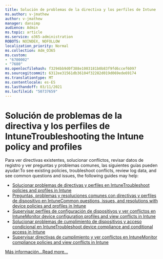 ```yaml
---
title: Solución de problemas de la directiva y los perfiles de Intune
ms.author: v-jmathew
author: v-jmathew
manager: dansimp
audience: Admin
ms.topic: article
ms.service: o365-administration
ROBOTS: NOINDEX, NOFOLLOW
localization_priority: Normal
ms.collection: Adm_O365
ms.custom:
- "6700002"
- "7680"
ms.openlocfilehash: f3294bb9d0f388e1003181b0b83f9fd6ccef6097
ms.sourcegitcommit: 6312ee31561db36104f32282d019d069ede69174
ms.translationtype: MT
ms.contentlocale: es-ES
ms.lasthandoff: 03/11/2021
ms.locfileid: "50737659"
---
```

# <a name="troubleshooting-the-intune-policy-and-profiles"></a><span data-ttu-id="141b3-102">Solución de problemas de la directiva y los perfiles de Intune</span><span class="sxs-lookup"><span data-stu-id="141b3-102">Troubleshooting the Intune policy and profiles</span></span>

<span data-ttu-id="141b3-103">Para ver directivas existentes, solucionar conflictos, revisar datos de registro y ver preguntas y problemas comunes, las siguientes guías pueden ayudar:</span><span class="sxs-lookup"><span data-stu-id="141b3-103">To see existing policies, troubleshoot conflicts, review log data, and see common questions and issues, the following guides may help:</span></span>

- [<span data-ttu-id="141b3-104">Solucionar problemas de directivas y perfiles en Intune</span><span class="sxs-lookup"><span data-stu-id="141b3-104">Troubleshoot policies and profiles in Intune</span></span>](https://docs.microsoft.com/troubleshoot/mem/intune/troubleshoot-policies-in-microsoft-intune)
- [<span data-ttu-id="141b3-105">Preguntas, problemas y resoluciones comunes con directivas y perfiles de dispositivo en Intune</span><span class="sxs-lookup"><span data-stu-id="141b3-105">Common questions, issues, and resolutions with device policies and profiles in Intune</span></span>](https://docs.microsoft.com/mem/intune/configuration/device-profile-troubleshoot)
- [<span data-ttu-id="141b3-106">Supervisar perfiles de configuración de dispositivos y ver conflictos en Intune</span><span class="sxs-lookup"><span data-stu-id="141b3-106">Monitor device configuration profiles and view conflicts in Intune</span></span>](https://docs.microsoft.com/mem/intune/configuration/device-profile-monitor)
- [<span data-ttu-id="141b3-107">Solucionar problemas de cumplimiento de dispositivos y acceso condicional en Intune</span><span class="sxs-lookup"><span data-stu-id="141b3-107">Troubleshoot device compliance and conditional access in Intune</span></span>](https://docs.microsoft.com/troubleshoot/mem/intune/troubleshoot-conditional-access)
- [<span data-ttu-id="141b3-108">Supervisar directivas de cumplimiento y ver conflictos en Intune</span><span class="sxs-lookup"><span data-stu-id="141b3-108">Monitor compliance policies and view conflicts in Intune</span></span>](https://docs.microsoft.com/mem/intune/protect/compliance-policy-monitor)

[<span data-ttu-id="141b3-109">Más información...</span><span class="sxs-lookup"><span data-stu-id="141b3-109">Read more...</span></span>](https://docs.microsoft.com/mem/intune/configuration/device-profiles)
